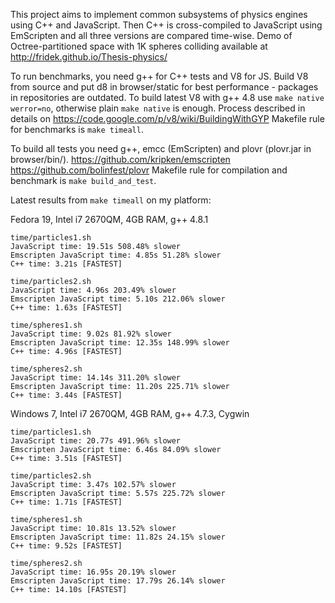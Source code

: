 This project aims to implement common subsystems of physics engines using C++ and JavaScript.
Then C++ is cross-compiled to JavaScript using EmScripten and all three versions are compared time-wise.
Demo of Octree-partitioned space with 1K spheres colliding available at http://fridek.github.io/Thesis-physics/

To run benchmarks, you need g++ for C++ tests and V8 for JS. Build V8 from source and put d8 in browser/static for best performance - packages in repositories are outdated.
To build latest V8 with g++ 4.8 use ```make native werror=no```, otherwise plain ```make native``` is enough.
Process described in details on https://code.google.com/p/v8/wiki/BuildingWithGYP
Makefile rule for benchmarks is ```make timeall```.

To build all tests you need g++, emcc (EmScripten) and plovr (plovr.jar in browser/bin/).
https://github.com/kripken/emscripten
https://github.com/bolinfest/plovr
Makefile rule for compilation and benchmark is ```make build_and_test```.

Latest results from ```make timeall``` on my platform:

Fedora 19, Intel i7 2670QM, 4GB RAM, g++ 4.8.1
```
time/particles1.sh
JavaScript time: 19.51s 508.48% slower
Emscripten JavaScript time: 4.85s 51.28% slower
C++ time: 3.21s [FASTEST]

time/particles2.sh
JavaScript time: 4.96s 203.49% slower
Emscripten JavaScript time: 5.10s 212.06% slower
C++ time: 1.63s [FASTEST]

time/spheres1.sh
JavaScript time: 9.02s 81.92% slower
Emscripten JavaScript time: 12.35s 148.99% slower
C++ time: 4.96s [FASTEST]

time/spheres2.sh
JavaScript time: 14.14s 311.20% slower
Emscripten JavaScript time: 11.20s 225.71% slower
C++ time: 3.44s [FASTEST]
```

Windows 7, Intel i7 2670QM, 4GB RAM, g++ 4.7.3, Cygwin
```
time/particles1.sh
JavaScript time: 20.77s 491.96% slower
Emscripten JavaScript time: 6.46s 84.09% slower
C++ time: 3.51s [FASTEST]

time/particles2.sh
JavaScript time: 3.47s 102.57% slower
Emscripten JavaScript time: 5.57s 225.72% slower
C++ time: 1.71s [FASTEST]

time/spheres1.sh
JavaScript time: 10.81s 13.52% slower
Emscripten JavaScript time: 11.82s 24.15% slower
C++ time: 9.52s [FASTEST]

time/spheres2.sh
JavaScript time: 16.95s 20.19% slower
Emscripten JavaScript time: 17.79s 26.14% slower
C++ time: 14.10s [FASTEST]
```
